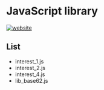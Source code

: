 # JavaScript library
[![website](https://github.takahashi65.info/lib_badge/JavaScript.svg)](https://github.com/Suzhou65/Suzhou65.github.io/tree/master/lib_js)
## List
- interest_1.js
- interest_2.js
- interest_4.js
- lib_base62.js